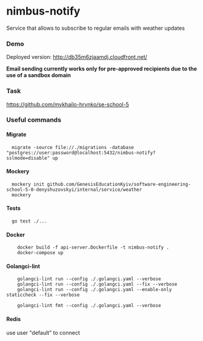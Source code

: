 # nimbus-notify
Service that allows to subscribe to regular emails with weather updates

### Demo
Deployed version: http://db35m6zjaamdj.cloudfront.net/

**Email sending currently works only for pre-approved recipients due to the use of a sandbox domain**

### Task
https://github.com/mykhailo-hrynko/se-school-5


### Useful commands

#### Migrate
```shell
  migrate -source file://./migrations -database "postgres://user:password@localhost:5432/nimbus-notify?sslmode=disable" up
```

#### Mockery
```shell
  mockery init github.com/GenesisEducationKyiv/software-engineering-school-5-0-denyshuzovskyi/internal/service/weather
  mockery
```

#### Tests
```shell
  go test ./...
```

#### Docker
```shell
    docker build -f api-server.Dockerfile -t nimbus-notify .
    docker-compose up
```

#### Golangci-lint
```shell
    golangci-lint run --config ./.golangci.yaml --verbose  
    golangci-lint run --config ./.golangci.yaml --fix --verbose
    golangci-lint run --config ./.golangci.yaml --enable-only staticcheck --fix --verbose
    
    golangci-lint fmt --config ./.golangci.yaml --verbose
```

#### Redis
use user "default" to connect

